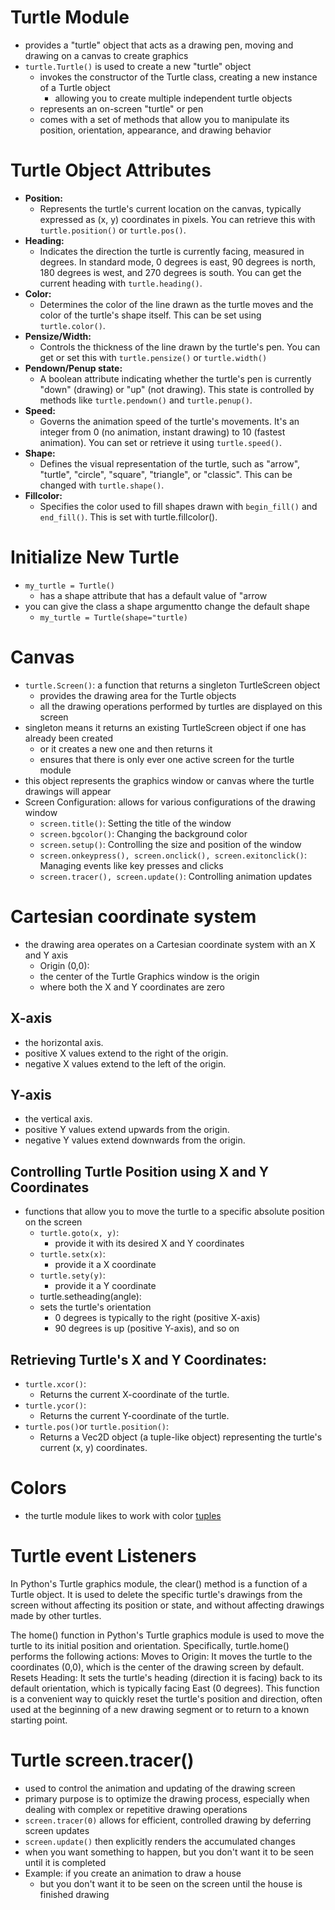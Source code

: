 # Turtle Module
- provides a "turtle" object that acts as a drawing pen, moving and drawing on a canvas to create graphics
- `turtle.Turtle()` is used to create a new "turtle" object
  - invokes the constructor of the Turtle class, creating a new instance of a Turtle object
    - allowing you to create multiple independent turtle objects
  - represents an on-screen "turtle" or pen 
  - comes with a set of methods that allow you to manipulate its position, orientation, appearance, and drawing behavior

# Turtle Object Attributes
- **Position:**
  - Represents the turtle's current location on the canvas, typically expressed as (x, y) coordinates in pixels. You can retrieve this with `turtle.position()` or `turtle.pos()`.
- **Heading:**
  - Indicates the direction the turtle is currently facing, measured in degrees. In standard mode, 0 degrees is east, 90 degrees is north, 180 degrees is west, and 270 degrees is south. You can get the current heading with `turtle.heading()`.
- **Color:**
  - Determines the color of the line drawn as the turtle moves and the color of the turtle's shape itself. This can be set using `turtle.color()`.
- **Pensize/Width:**
  - Controls the thickness of the line drawn by the turtle's pen. You can get or set this with `turtle.pensize()` or `turtle.width()`
- **Pendown/Penup state:**
  - A boolean attribute indicating whether the turtle's pen is currently "down" (drawing) or "up" (not drawing). This state is controlled by methods like `turtle.pendown()` and `turtle.penup()`.
- **Speed:**
  - Governs the animation speed of the turtle's movements. It's an integer from 0 (no animation, instant drawing) to 10 (fastest animation). You can set or retrieve it using `turtle.speed()`.
- **Shape:**
  - Defines the visual representation of the turtle, such as "arrow", "turtle", "circle", "square", "triangle", or "classic". This can be changed with `turtle.shape()`.
- **Fillcolor:**
  - Specifies the color used to fill shapes drawn with `begin_fill()` and `end_fill()`. This is set with turtle.fillcolor().


# Initialize New Turtle
- `my_turtle = Turtle()`
  - has a shape attribute that has a default value of "arrow
- you can give the class a shape argumentto change the default shape
  - `my_turtle = Turtle(shape="turtle)`





# Canvas
- `turtle.Screen()`: a function that returns a singleton TurtleScreen object
  - provides the drawing area for the Turtle objects
  - all the drawing operations performed by turtles are displayed on this screen
- singleton means it returns an existing TurtleScreen object if one has already been created
  - or it creates a new one and then returns it
  - ensures that there is only ever one active screen for the turtle module
- this object represents the graphics window or canvas where the turtle drawings will appear
- Screen Configuration: allows for various configurations of the drawing window 
  - `screen.title()`: Setting the title of the window 
  - `screen.bgcolor()`: Changing the background color 
  - `screen.setup()`: Controlling the size and position of the window 
  - `screen.onkeypress(), screen.onclick(), screen.exitonclick()`: Managing events like key presses and clicks 
  - `screen.tracer(), screen.update()`: Controlling animation updates


# Cartesian coordinate system
- the drawing area operates on a Cartesian coordinate system with an X and Y axis
  - Origin (0,0):
  - the center of the Turtle Graphics window is the origin
  - where both the X and Y coordinates are zero
## X-axis
- the horizontal axis.
- positive X values extend to the right of the origin.
- negative X values extend to the left of the origin.

## Y-axis
- the vertical axis.
- positive Y values extend upwards from the origin.
- negative Y values extend downwards from the origin.

## Controlling Turtle Position using X and Y Coordinates
- functions that allow you to move the turtle to a specific absolute position on the screen
  - `turtle.goto(x, y)`:
    - provide it with its desired X and Y coordinates
  - `turtle.setx(x)`:
    - provide it a X coordinate
  - `turtle.sety(y)`:
    - provide it a Y coordinate
  - turtle.setheading(angle):
  - sets the turtle's orientation
    - 0 degrees is typically to the right (positive X-axis)
    - 90 degrees is up (positive Y-axis), and so on

## Retrieving Turtle's X and Y Coordinates:
- `turtle.xcor()`: 
  - Returns the current X-coordinate of the turtle.
- `turtle.ycor()`: 
  - Returns the current Y-coordinate of the turtle.
- `turtle.pos()`or `turtle.position()`:
  - Returns a Vec2D object (a tuple-like object) representing the turtle's current (x, y) coordinates.

  

  

# Colors
- the turtle module likes to work with color [tuples]()




# Turtle event Listeners
In Python's Turtle graphics module, the clear() method is a function of a Turtle object. It is used to delete the specific turtle's drawings from the screen without affecting its position or state, and without affecting drawings made by other turtles.

The home() function in Python's Turtle graphics module is used to move the turtle to its initial position and orientation.
Specifically, turtle.home() performs the following actions:
Moves to Origin:
It moves the turtle to the coordinates (0,0), which is the center of the drawing screen by default.
Resets Heading:
It sets the turtle's heading (direction it is facing) back to its default orientation, which is typically facing East (0 degrees).
This function is a convenient way to quickly reset the turtle's position and direction, often used at the beginning of a new drawing segment or to return to a known starting point.


# Turtle screen.tracer()
- used to control the animation and updating of the drawing screen
- primary purpose is to optimize the drawing process, especially when dealing with complex or repetitive drawing operations
- `screen.tracer(0)` allows for efficient, controlled drawing by deferring screen updates
- `screen.update()` then explicitly renders the accumulated changes
- when you want something to happen, but you don't want it to be seen until it is completed
- Example: if you create an animation to draw a house 
  - but you don't want it to be seen on the screen until the house is finished drawing